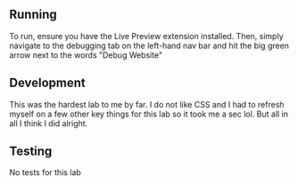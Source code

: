 ## Running

To run, ensure you have the Live Preview extension installed. Then, simply navigate to the
debugging tab on the left-hand nav bar and hit the big green arrow next to the words 
"Debug Website"

## Development

This was the hardest lab to me by far. I do not like CSS and I had to refresh myself on
a few other key things for this lab so it took me a sec lol. But all in all I think I did
alright.

## Testing

No tests for this lab